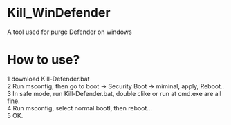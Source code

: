 # Kill_WinDefender
A tool used for purge Defender on windows

# How to use?
1 download Kill-Defender.bat   
2 Run msconfig, then go to boot -> Security Boot -> miminal, apply, Reboot..   
3 In safe mode, run Kill-Defender.bat, double clike or run at cmd.exe are all fine.   
4 Run msconfig, select normal bootl, then reboot...   
5 OK.   
